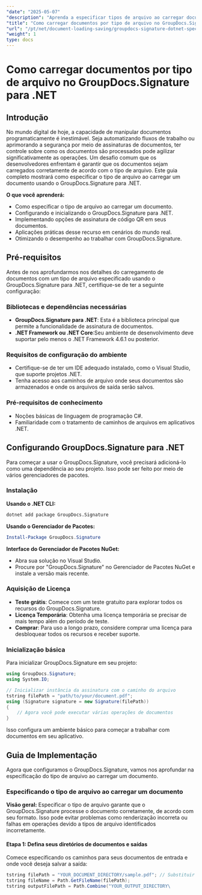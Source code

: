```yaml
---
"date": "2025-05-07"
"description": "Aprenda a especificar tipos de arquivo ao carregar documentos usando o GroupDocs.Signature para .NET. Simplifique o processamento de documentos com nosso guia passo a passo."
"title": "Como carregar documentos por tipo de arquivo no GroupDocs.Signature para .NET - Um guia completo"
"url": "/pt/net/document-loading-saving/groupdocs-signature-dotnet-specify-file-type-loading/"
"weight": 1
type: docs
---
```

# Como carregar documentos por tipo de arquivo no GroupDocs.Signature para .NET

## Introdução

No mundo digital de hoje, a capacidade de manipular documentos programaticamente é inestimável. Seja automatizando fluxos de trabalho ou aprimorando a segurança por meio de assinaturas de documentos, ter controle sobre como os documentos são processados pode agilizar significativamente as operações. Um desafio comum que os desenvolvedores enfrentam é garantir que os documentos sejam carregados corretamente de acordo com o tipo de arquivo. Este guia completo mostrará como especificar o tipo de arquivo ao carregar um documento usando o GroupDocs.Signature para .NET.

**O que você aprenderá:**
- Como especificar o tipo de arquivo ao carregar um documento.
- Configurando e inicializando o GroupDocs.Signature para .NET.
- Implementando opções de assinatura de código QR em seus documentos.
- Aplicações práticas desse recurso em cenários do mundo real.
- Otimizando o desempenho ao trabalhar com GroupDocs.Signature.

## Pré-requisitos

Antes de nos aprofundarmos nos detalhes do carregamento de documentos com um tipo de arquivo especificado usando o GroupDocs.Signature para .NET, certifique-se de ter a seguinte configuração:

### Bibliotecas e dependências necessárias
- **GroupDocs.Signature para .NET**: Esta é a biblioteca principal que permite a funcionalidade de assinatura de documentos.
- **.NET Framework ou .NET Core**:Seu ambiente de desenvolvimento deve suportar pelo menos o .NET Framework 4.6.1 ou posterior.

### Requisitos de configuração do ambiente
- Certifique-se de ter um IDE adequado instalado, como o Visual Studio, que suporte projetos .NET.
- Tenha acesso aos caminhos de arquivo onde seus documentos são armazenados e onde os arquivos de saída serão salvos.

### Pré-requisitos de conhecimento
- Noções básicas de linguagem de programação C#.
- Familiaridade com o tratamento de caminhos de arquivos em aplicativos .NET.
  
## Configurando GroupDocs.Signature para .NET

Para começar a usar o GroupDocs.Signature, você precisará adicioná-lo como uma dependência ao seu projeto. Isso pode ser feito por meio de vários gerenciadores de pacotes.

### Instalação

**Usando o .NET CLI:**
```bash
dotnet add package GroupDocs.Signature
```

**Usando o Gerenciador de Pacotes:**
```powershell
Install-Package GroupDocs.Signature
```

**Interface do Gerenciador de Pacotes NuGet:**
- Abra sua solução no Visual Studio.
- Procure por "GroupDocs.Signature" no Gerenciador de Pacotes NuGet e instale a versão mais recente.

### Aquisição de Licença

- **Teste grátis**: Comece com um teste gratuito para explorar todos os recursos do GroupDocs.Signature.
- **Licença Temporária**: Obtenha uma licença temporária se precisar de mais tempo além do período de teste.
- **Comprar**: Para uso a longo prazo, considere comprar uma licença para desbloquear todos os recursos e receber suporte.

### Inicialização básica

Para inicializar GroupDocs.Signature em seu projeto:
```csharp
using GroupDocs.Signature;
using System.IO;

// Inicializar instância da assinatura com o caminho do arquivo
tstring filePath = "path/to/your/document.pdf";
using (Signature signature = new Signature(filePath))
{
    // Agora você pode executar várias operações de documentos
}
```

Isso configura um ambiente básico para começar a trabalhar com documentos em seu aplicativo.

## Guia de Implementação

Agora que configuramos o GroupDocs.Signature, vamos nos aprofundar na especificação do tipo de arquivo ao carregar um documento.

### Especificando o tipo de arquivo ao carregar um documento

**Visão geral:**
Especificar o tipo de arquivo garante que o GroupDocs.Signature processe o documento corretamente, de acordo com seu formato. Isso pode evitar problemas como renderização incorreta ou falhas em operações devido a tipos de arquivo identificados incorretamente.

#### Etapa 1: Defina seus diretórios de documentos e saídas

Comece especificando os caminhos para seus documentos de entrada e onde você deseja salvar a saída:
```csharp
tstring filePath = "YOUR_DOCUMENT_DIRECTORY/sample.pdf"; // Substituir pelo caminho real
tstring fileName = Path.GetFileName(filePath);
tstring outputFilePath = Path.Combine("YOUR_OUTPUT_DIRECTORY\